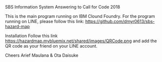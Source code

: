 SBS Information System
Answering to Call for Code 2018

This is the main program running on IBM Clound Foundry.
For the program running on LINE, please follow this link:
https://github.com/dmyr0613/sbs-hazard-map

Installation
Follow this link
https://hazardmap.mybluemix.net/shared/images/QRCode.png
and add the QR code as your friend on your LINE account.

Cheers
Arief Maulana & Ota Daisuke

